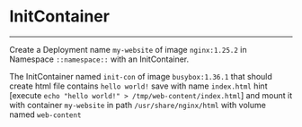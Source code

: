 # InitContainer
___
 Create a Deployment name `my-website` of image `nginx:1.25.2` in Namespace `::namespace::` with an InitContainer. 
 
 The InitContainer named `init-con` of image `busybox:1.36.1` that should create html file contains `hello world!` save with name `index.html` hint [execute `echo "hello world!" > /tmp/web-content/index.html`] and mount it with container `my-website` in path `/usr/share/nginx/html` with volume named `web-content`